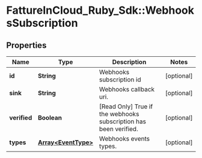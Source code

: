 # FattureInCloud_Ruby_Sdk::WebhooksSubscription

## Properties

| Name | Type | Description | Notes |
| ---- | ---- | ----------- | ----- |
| **id** | **String** | Webhooks subscription id | [optional] |
| **sink** | **String** | Webhooks callback uri. | [optional] |
| **verified** | **Boolean** | [Read Only] True if the webhooks subscription has been verified. | [optional] |
| **types** | [**Array&lt;EventType&gt;**](EventType.md) | Webhooks events types. | [optional] |

